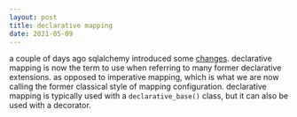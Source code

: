 ```yaml
---
layout: post
title: declarative mapping
date: 2021-05-09
---
```


a couple of days ago sqlalchemy introduced some [changes](https://pypi.org/project/SQLAlchemy/1.4.14/). declarative mapping is now the term to use when referring to many former declarative extensions. as opposed to imperative mapping, which is what we are now calling the former classical style of mapping configuration. declarative mapping is typically used with a `declarative_base()` class, but it can also be used with a decorator.